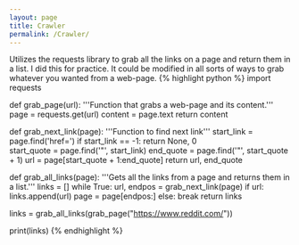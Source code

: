 ```yaml
---
layout: page
title: Crawler
permalink: /Crawler/
---
```

Utilizes the requests library to grab all the links on a page and return them in a list. I did this for practice. It could be modified in all sorts of ways to grab whatever you wanted from a web-page.
{% highlight python %}
import requests

def grab_page(url):
    '''Function that grabs a web-page and its content.'''
    page = requests.get(url)
    content = page.text
    return content
 
def grab_next_link(page):
    '''Function to find next link'''
    start_link = page.find('href=')
    if start_link == -1:
        return None, 0        
    start_quote = page.find('"', start_link)
    end_quote = page.find('"', start_quote + 1)
    url = page[start_quote + 1:end_quote]
    return url, end_quote
 
def grab_all_links(page):
    '''Gets all the links from a page and returns them in a list.'''
    links = []
    while True:
        url, endpos = grab_next_link(page)
        if url:
            links.append(url)
            page = page[endpos:]
        else:
            break
    return links
 
links = grab_all_links(grab_page("https://www.reddit.com/"))
 
print(links)
{% endhighlight %}